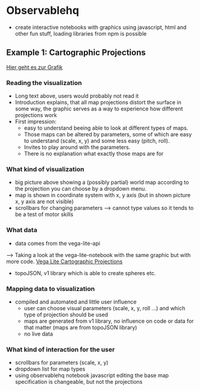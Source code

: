 # Observablehq

  - create interactive notebooks with graphics using javascript, html and other fun stuff, loading libraries from npm is possible
  
## Example 1: Cartographic Projections 

[Hier geht es zur Grafik](https://observablehq.com/@uwdata/cartographic-visualization)

### Reading the visualization

- Long text above, users would probably not read it
- Introduction explains, that all map projections distort the surface in some way, the graphic serves as a way to experience how different projections work
- First impression: 
    - easy to understand beeing able to look at different types of maps. 
    - Those maps can be altered by parameters, some of which are easy to understand (scale, x, y) and some less easy (pitch, roll). 
    - Invites to play around with the parameters. 
    - There is no explanation what exactly those maps are for

### What kind of visualization

- big picture above showing a (possibly partial) world map according to the projection you can choose by a dropdown menu. 
- map is shown in coordinate system with x, y axis (but in shown picture x, y axis are not visible)
- scrollbars for changing parameters --> cannot type values so it tends to be a test of motor skills

### What data

- data comes from the vega-lite-api

--> Taking a look at the vega-lite-notebook with the same graphic but with more code.
[Vega Lite Cartographic Projections](https://observablehq.com/@vega/vega-lite-cartographic-projections)

- topoJSON, v1 library which is able to create spheres etc.

### Mapping data to visualization

- compiled and automated and little user influence
  - user can choose visual parameters (scale, x, y, roll ...) and which type of projection should be used
  - maps are generated from v1 library, no influence on code or data for that matter (maps are from topoJSON library)
  - no live data

### What kind of interaction for the user

- scrollbars for parameters (scale, x, y)
- dropdown list for map types
- using observablehq notebook javascript editing the base map specification is changeable, but not the projections